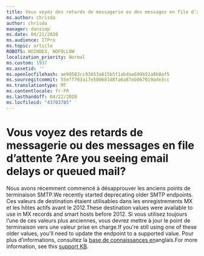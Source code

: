 ```yaml
---
title: Vous voyez des retards de messagerie ou des messages en file d’attente ?
ms.author: chrisda
author: chrisda
manager: dansimp
ms.date: 04/21/2020
ms.audience: ITPro
ms.topic: article
ROBOTS: NOINDEX, NOFOLLOW
localization_priority: Normal
ms.custom: 1937
ms.assetid: ''
ms.openlocfilehash: ae90583cc93653a615b5f1abdaa699b52a8b8af5
ms.sourcegitcommit: 55eff703a17e500681d8fa6a87eb067019ade3cc
ms.translationtype: MT
ms.contentlocale: fr-FR
ms.lasthandoff: 04/22/2020
ms.locfileid: "43703785"
---
```

# <a name="are-you-seeing-email-delays-or-queued-mail"></a><span data-ttu-id="3478d-102">Vous voyez des retards de messagerie ou des messages en file d’attente ?</span><span class="sxs-lookup"><span data-stu-id="3478d-102">Are you seeing email delays or queued mail?</span></span>

<span data-ttu-id="3478d-103">Nous avons récemment commencé à désapprouver les anciens points de terminaison SMTP.</span><span class="sxs-lookup"><span data-stu-id="3478d-103">We recently started deprecating older SMTP endpoints.</span></span> <span data-ttu-id="3478d-104">Ces valeurs de destination étaient utilisables dans les enregistrements MX et les hôtes actifs avant le 2012.</span><span class="sxs-lookup"><span data-stu-id="3478d-104">These destination values were available to use in MX records and smart hosts before 2012.</span></span> <span data-ttu-id="3478d-105">Si vous utilisez toujours l’une de ces valeurs plus anciennes, vous devrez mettre à jour le point de terminaison vers une valeur prise en charge.</span><span class="sxs-lookup"><span data-stu-id="3478d-105">If you're still using one of these older values, you'll need to update the endpoint to a supported value.</span></span> <span data-ttu-id="3478d-106">Pour plus d’informations, consultez la [base de connaissances en](https://support.microsoft.com/help/4057301/attr35-response-code-when-mail-is-sent-to-eop-exo)anglais.</span><span class="sxs-lookup"><span data-stu-id="3478d-106">For more information, see this [support KB](https://support.microsoft.com/help/4057301/attr35-response-code-when-mail-is-sent-to-eop-exo).</span></span>
